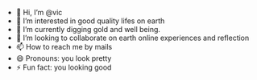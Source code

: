 - 👋 Hi, I’m @vic
- 👀 I’m interested in good quality lifes on earth
- 🌱 I’m currently digging gold and well being.
- 💞️ I’m looking to collaborate on earth online experiences and reflection
- 📫 How to reach me by mails
- 😄 Pronouns: you look pretty
- ⚡ Fun fact: you looking good

<!---
Cnkrealestate/Cnkrealestate is a ✨ special ✨ repository because its `README.md` (this file) appears on your GitHub profile.
You can click the Preview link to take a look at your changes.
--->
